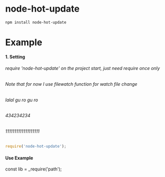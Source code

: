 node-hot-update
=============

    npm install node-hot-update

Example
==============

#### 1. Setting

######  require 'node-hot-update' on the project start, just need require once only
######  Note that  for now I use filewatch function for watch file change
######  lalal gu ro gu ro
######  434234234
######  1111111111111111111

```javascript
require('node-hot-update');
```


#### Use Example


const lib = _require('path');
```